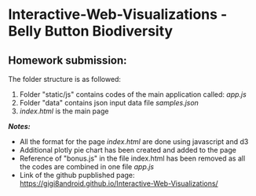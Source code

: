 # Interactive-Web-Visualizations - Belly Button Biodiversity

## Homework submission:

The folder structure is as followed: </br>
1. Folder "static/js" contains codes of the main application called: _app.js_
2. Folder "data" contains json input data file _samples.json_
3. _index.html_ is the main page

**_Notes:_** </br>
  - All the format for the page _index.html_ are done using javascript and d3
  - Additional plotly pie chart has been created and added to the page
  - Reference of "bonus.js" in the file index.html has been removed as all the codes are combined in one file _app.js_
  - Link of the github pupblished page: https://gigi8android.github.io/Interactive-Web-Visualizations/
